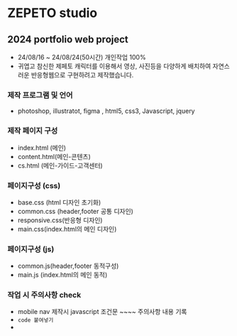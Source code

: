 # ZEPETO studio
## 2024 portfolio web project
* 24/08/16 ~ 24/08/24(50시간) 개인작업 100% 
* 귀엽고 참신한 제페토 캐릭터를 이용해서 영상, 사진등을 다양하게 배치하여 자연스러운 반응형웹으로 구현하려고 제작했습니다. 
### 제작 프로그램 및 언어
* photoshop, illustratot, figma , html5, css3, Javascript, jquery
### 제작 페이지 구성
* index.html (메인)
* content.html(메인-콘텐츠)
* cs.html (메인-가이드-고객센터)
### 페이지구성 (css)
* base.css (html 디자인 초기화)
* common.css (header,footer 공통 디자인)
* responsive.css(반응형 디자인)
* main.css(index.html의 메인 디자인)
### 페이지구성 (js)
* common.js(header,footer 동적구성)
* main.js (index.html의 메인 동적)
### 작업 시 주의사항 check
* mobile nav 제작시 javascript 조건문 ~~~~ 주의사항 내용 기록
* `code 붙여넣기`
*
